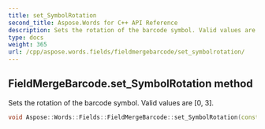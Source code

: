 ```yaml
---
title: set_SymbolRotation
second_title: Aspose.Words for C++ API Reference
description: Sets the rotation of the barcode symbol. Valid values are [0, 3].
type: docs
weight: 365
url: /cpp/aspose.words.fields/fieldmergebarcode/set_symbolrotation/
---
```

## FieldMergeBarcode.set_SymbolRotation method


Sets the rotation of the barcode symbol. Valid values are [0, 3].

```cpp
void Aspose::Words::Fields::FieldMergeBarcode::set_SymbolRotation(const System::String &value)
```

